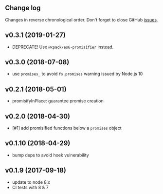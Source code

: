 ## Change log

Changes in reverse chronological order.
Don't forget to close GitHub [issues](https://github.com/xpack/es6-promisifier-js/issues).

## v0.3.1 (2019-01-27)

- DEPRECATE! Use `@xpack/es6-promisifier` instead.
  
## v0.3.0 (2018-07-08)

- use `promises_` to avoid `fs.promises` warning issued by Node.js 10

## v0.2.1 (2018-05-01)

- promisifyInPlace: guarantee promise creation

## v0.2.0 (2018-04-30)

- [#1] add promisified functions below a `promises` object

## v0.1.10 (2018-04-29)

- bump deps to avoid hoek vulnerability

## v0.1.9 (2017-09-18)

- update to node 8.x
- CI tests with 8 & 7
